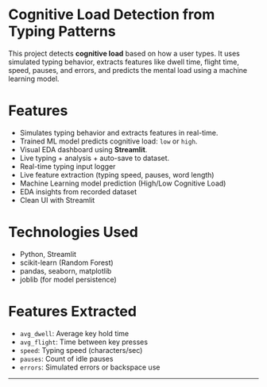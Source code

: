 # Cognitive Load Detection from Typing Patterns

This project detects **cognitive load** based on how a user types. It uses simulated typing behavior, extracts features like dwell time, flight time, speed, pauses, and errors, and predicts the mental load using a machine learning model.

# Features
- Simulates typing behavior and extracts features in real-time.
- Trained ML model predicts cognitive load: `low` or `high`.
- Visual EDA dashboard using **Streamlit**.
- Live typing + analysis + auto-save to dataset.
- Real-time typing input logger
- Live feature extraction (typing speed, pauses, word length)
- Machine Learning model prediction (High/Low Cognitive Load)
- EDA insights from recorded dataset
- Clean UI with Streamlit

# Technologies Used
- Python, Streamlit
- scikit-learn (Random Forest)
- pandas, seaborn, matplotlib
- joblib (for model persistence)

# Features Extracted
- `avg_dwell`: Average key hold time
- `avg_flight`: Time between key presses
- `speed`: Typing speed (characters/sec)
- `pauses`: Count of idle pauses
- `errors`: Simulated errors or backspace use

---

